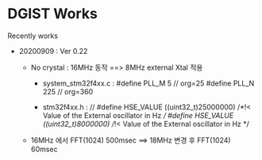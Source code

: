 # DGIST Works
Recently works

- 20200909 : Ver 0.22
  - No crystal : 16MHz 동작 ==> 8MHz external Xtal 적용
    - system_stm32f4xx.c : 
      #define PLL_M      5      // org=25
      #define PLL_N      225    // org=360
      
    - stm32f4xx.h : 
      //  #define HSE_VALUE    ((uint32_t)25000000) /*!< Value of the External oscillator in Hz */
      #define HSE_VALUE    ((uint32_t)8000000) /*!< Value of the External oscillator in Hz */

  - 16MHz 에서 FFT(1024) 500msec ==> 18MHz 변경 후 FFT(1024) 60msec
